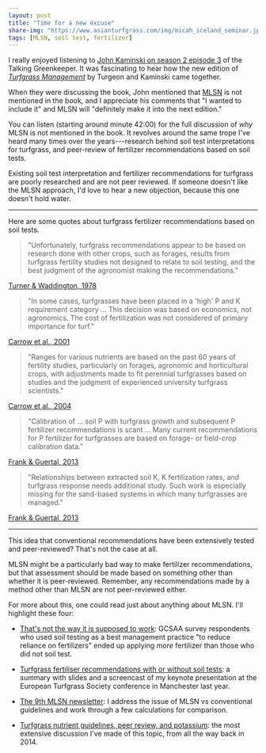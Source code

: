 ```yaml
---
layout: post
title: "Time for a new excuse"
share-img: "https://www.asianturfgrass.com/img/micah_iceland_seminar.jpg"
tags: [MLSN, soil test, fertilizer]
---
```


I really enjoyed listening to [John Kaminski on season 2 episode 3](http://thetalkinggreenkeeper.libsyn.com/website/3-john-kaminski) of the Talking Greenkeeper. It was fascinating to hear how the new edition of [*Turfgrass Management*](https://turfpath.com/book) by Turgeon and Kaminski came together.

When they were discussing the book, John mentioned that [MLSN](https://www.asianturfgrass.com/2018-02-03-new-mlsn-cheat-sheet/) is not mentioned in the book, and I appreciate his comments that "I wanted to include it" and MLSN will "definitely make it into the next edition." 

You can listen (starting around minute 42:00) for the full discussion of *why* MLSN is not mentioned in the book. It revolves around the same trope I've heard many times over the years---research behind soil test interpretations for turfgrass, and peer-review of fertilizer recommendations based on soil tests.

Existing soil test interpretation and fertilizer recommendations for turfgrass are poorly researched and are not peer reviewed. If someone doesn't like the MLSN approach, I'd love to hear a new objection, because this one doesn't hold water.  

---

Here are some quotes about turfgrass fertilizer recommendations based on soil tests.

> "Unfortunately, turfgrass recommendations appear to be based on research done with other crops, such as forages, results from turfgrass fertility studies not designed to relate to soil testing, and the best judgment of the agronomist making the recommendations."

[Turner & Waddington, 1978](https://dl.sciencesocieties.org/publications/sssaj/abstracts/47/6/SS0470061161?access=0&view=pdf)

> "In some cases, turfgrasses have been placed in a 'high' P and K requirement category ... This decision was based on economics, not agronomics. The cost of fertilization was not considered of primary importance for turf."

[Carrow et al., 2001](http://tic.msu.edu/tgif/flink?recno=73348)

> "Ranges for various nutrients are based on the past 60 years of fertility studies, particularly on forages, agronomic and horticultural crops, with adjustments made to fit perennial turfgrasses based on studies and the judgment of experienced university turfgrass scientists."

[Carrow et al., 2004](http://tic.msu.edu/tgif/flink?recno=93213)

> "Calibration of ... soil P with turfgrass growth and subsequent P fertilizer recommendations is scant ... Many current recommendations for P fertilizer for turfgrasses are based on forage- or field-crop calibration data."

[Frank & Guertal, 2013](http://tic.msu.edu/tgif/flink?recno=220135)

> "Relationships between extracted soil K, K fertilization rates, and turfgrass response needs additional study. Such work is especially missing for the sand-based systems in which many turfgrasses are managed."

[Frank & Guertal, 2013](http://tic.msu.edu/tgif/flink?recno=220135)

---

This idea that conventional recommendations have been extensively tested and peer-reviewed? That's not the case at all. 

MLSN might be a particularly bad way to make fertilizer recommendations, but that assessment should be made based on something other than whether it is peer-reviewed. Remember, any recommendations made by a method other than MLSN are not peer-reviewed either.

For more about this, one could read just about anything about MLSN. I'll highlight these four:

* [That's not the way it is supposed to work](https://www.blog.asianturfgrass.com/2016/03/thats-not-the-way-it-is-supposed-to-work.html): GCSAA survey respondents who used soil testing as a best management practice "to reduce reliance on fertilizers" ended up applying *more* fertilizer than those who did not soil test.

* [Turfgrass fertiliser recommendations with or without soil tests](https://www.asianturfgrass.com/2018-07-07-turfgrass-fertiliser-recommendations/): a summary with slides and a screencast of my keynote presentation at the European Turfgrass Society conference in Manchester last year.

* [The 9th MLSN newsletter](https://preview.mailerlite.com/t2s8c8): I address the issue of MLSN vs conventional guidelines and work through a few calculations for comparison.

* [Turfgrass nutrient guidelines, peer review, and potassium](http://files.asianturfgrass.com/20140615_mlsn_k.pdf): the most extensive discussion I've made of this topic, from all the way back in 2014.









